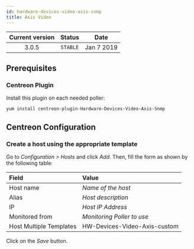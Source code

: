 ```yaml
---
id: hardware-devices-video-axis-snmp
title: Axis Video
---
```


| Current version | Status | Date |
| :-: | :-: | :-: |
| 3.0.5 | `STABLE` | Jan  7 2019 |

## Prerequisites

### Centreon Plugin

Install this plugin on each needed poller:

``` shell
yum install centreon-plugin-Hardware-Devices-Video-Axis-Snmp
```

## Centreon Configuration

### Create a host using the appropriate template

Go to *Configuration \> Hosts* and click *Add*. Then, fill the form as shown by the following table:

| Field                   | Value                        |
| :---------------------- | :--------------------------- |
| Host name               | *Name of the host*           |
| Alias                   | *Host description*           |
| IP                      | *Host IP Address*            |
| Monitored from          | *Monitoring Poller to use*   |
| Host Multiple Templates | HW-Devices-Video-Axis-custom |

Click on the *Save* button.

